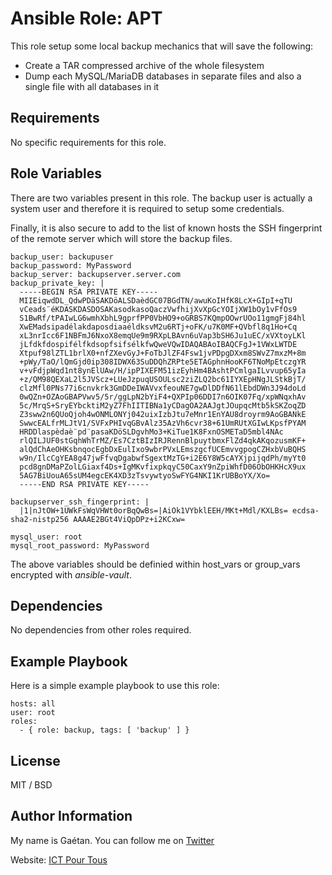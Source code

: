 Ansible Role: APT
=========

This role setup some local backup mechanics that will save the following:

- Create a TAR compressed archive of the whole filesystem
- Dump each MySQL/MariaDB databases in separate files and also a single file with all databases in it

Requirements
------------

No specific requirements for this role.

Role Variables
--------------

There are two variables present in this role. The backup user is actually a system user and therefore it is required to setup some credentials.

Finally, it is also secure to add to the list of known hosts the SSH fingerprint of the remote server which will store the backup files.

```
backup_user: backupuser
backup_password: MyPassword
backup_server: backupserver.server.com
backup_private_key: |
  -----BEGIN RSA PRIVATE KEY-----
  MIIEiqwdDL_QdwPDäSAKDöALSDaèdGC07BGdTN/awuKoIHfK8LcX+GIpI+qTU
  vCeads¨éKDASKDASDOSAKasodkasoQaczVwfhijXvXpGcYOIjXW1bOy1vFfOs9
  S1BwRf/tPAIwLG6wmhXbhL9gprfPP0VbHO9+oGRBS7KQmpOOwrUOo11gmgFj84hl
  XwEMadsipadélakdaposdiaaéldksvM2u6RTj+oFK/u7K0MF+QVbfl8q1Ho+Cq
  xL3nrIcc6F1NBFmJ6NxoX8emqUe9m9RXpLBAvn6uVap3bSH6Ju1uEC/xVXtoyLKl
  jLfdkfdospifélfkdsopfsifsélkfwQweVQwIDAQABAoIBAQCFgJ+1VWxLWTDE
  Xtpuf98lZTL1brlX0+nfZXevGyJ+FoTbJlZF4Fsw1jvPDpgDXxm8SWvZ7mxzM+8m
  +pWy/TaO/lQmGjd0ip308IDWX63SuDDQhZRPte5ETAGphnHooKF6TNoMpEtczgYR
  v+vFdjpWqd1nt8ynElUAw/H/ipPIXEFM51izEyhHm4BAshtPCmlgaILvvup65yIa
  +z/QM98QEXaL2l5JVScz+LUeJzpuqUSOULsc2ziZLQ2bc61IYXEpHNgJLStkBjT/
  clzMfl0PNs77i6cnvkrk3GmDDeIWAVvxfeouNE7gwDlDDfN61lEbdDWn3J94doLd
  0wQZn+OZAoGBAPVwv5/5r/ggLpN2bYiF4+QXPIp06DDI7n6OIK07Fq/xpWNqxhAv
  5c/MrqS+SryEYbcktiM2yZ7FhIITIBNa1yCDagOA2AAJgtJOupqcMtb5kSKZoqZD
  Z3sww2n6QUoQjoh4wONMLONYj042uixIzbJtu7eMnr1EnYAU8droyrm9AoGBANkE
  SwwcEALfrMLJtV1/SVFxPHIvqGBvAlz35AzVh6cvr38+61UmRUtXGIwLKpsfPYAM
  HRDDlaspèdaè¨pd¨pasaKDöSLDgvhMo3+KiTue1K8FxnOSMETaD5mbl4NAc
  rlQILJUF0stGqhWhTrMZ/Es7CztBIzIRJRennBlpuytbmxFlZd4qkAKqozusmKF+
  alQdChAeOHKsbnqocEgbDxEulIxo9wbrPVxLEmszgcfUCEmvvgpogCZHxbVuBQHS
  w9n/IlcCgYEA8g47jwFfvqDgabwfSgextMzTG+i2E6Y8W5cAYXjpijqdPh/myYt0
  pcd8gnDMaPZolLGiaxf4Ds+IgMKvfixpkqyC50CaxY9nZpiWhfD06ObOHKHcX9ux
  5AG7BiUouA65sUM4egcEK4XD3zTsvywtyoSwFYG4NKI1KrUBBoYX/Xo=
  -----END RSA PRIVATE KEY-----

backupserver_ssh_fingerprint: |
  |1|nJtOW+1UWkFsWqVHWt0orBqQwBs=|AiOk1VYbklEEH/MKt+Mdl/KXLBs= ecdsa-sha2-nistp256 AAAAE2BGt4ViQpDPz+i2KCxw=

mysql_user: root
mysql_root_password: MyPassword
```

The above variables should be definied within host_vars or group_vars encrypted with *ansible-vault*.

Dependencies
------------

No dependencies from other roles required.

Example Playbook
----------------

Here is a simple example playbook to use this role:

```
hosts: all
user: root
roles:
  - { role: backup, tags: [ 'backup' ] }
```

License
-------

MIT / BSD

Author Information
------------------

My name is Gaétan. You can follow me on [Twitter](https://twitter.com/gaetanict)

Website: [ICT Pour Tous](https://www.ictpourtous.com)
